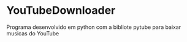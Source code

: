 # YouTubeDownloader
Programa desenvolvido em python com a bibliote pytube para baixar musicas do YouTube
